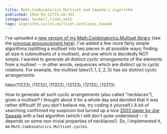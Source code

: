 ```yaml
---
title: Math.Combinatorics.Multiset and Sawada's algorithm
published: 2010-03-12T15:20:35Z
categories: haskell,links,math
tags: algorithm,cycles,multiset,necklaces,Sawada
---
```


I've uploaded a <a href="http://hackage.haskell.org/package/multiset%2Dcomb">new version of my Math.Combinatorics.Multiset library</a> (see the <a href="http://byorgey.wordpress.com/2010/02/20/math-combinatorics-multiset/">previous announcement here</a>).  I've added a few more fairly simple algorithms (splitting a multiset into two pieces in all possible ways; finding all size-k submultisets of a multiset), and one which is decidedly NOT simple.  I wanted to generate all distinct <i>cyclic arrangements</i> of the elements from a multiset -- in other words, sequences which are distinct up to cyclic rotations.  For example, the multiset $latex \{1,1,2,2,3\}$ has six distinct cyclic arrangements:

$latex \langle 11223\rangle, \langle 11232\rangle, \langle 11322\rangle, \langle 12123\rangle, \langle 12132\rangle, \langle 12213\rangle$

How to generate all such cyclic arrangements (also called "necklaces"), given a multiset?  I thought about it for a whole day and decided that it was rather difficult!  (If you don't believe me, try coding it yourself.)  A bit of searching confirmed my suspicion but turned up a nice <a href="http://www.cis.uoguelph.ca/~sawada/papers/alph.pdf">2003 paper by Joe Sawada</a> with a fast algorithm (which I still don't quite understand -- it depends on some non-trivial properties of necklaces!). So, I implemented it, as <code>Math.Combinatorics.Multiset.cycles</code>.

